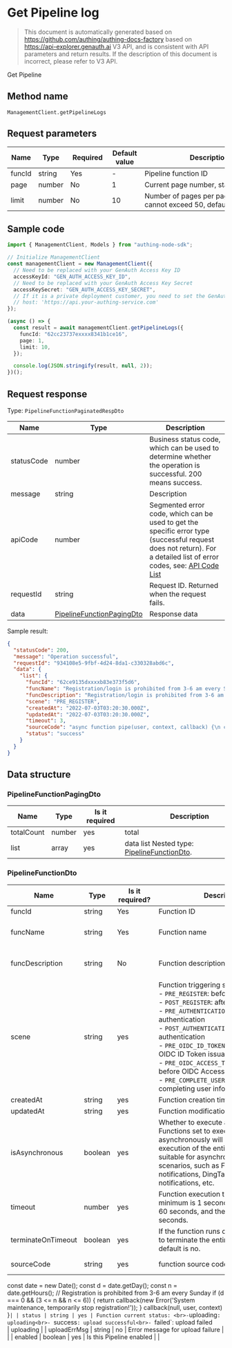 # Get Pipeline log

<!--
Warning ⚠️:
Do not modify this document directly,
https://github.com/Authing/authing-docs-factory
Use this project to generate
-->

<LastUpdated />

> This document is automatically generated based on https://github.com/authing/authing-docs-factory based on https://api-explorer.genauth.ai V3 API, and is consistent with API parameters and return results. If the description of this document is incorrect, please refer to V3 API.

Get Pipeline

## Method name

`ManagementClient.getPipelineLogs`

## Request parameters

| Name   | Type   | <div style="width:80px">Required</div> | <div style="width:60px">Default value</div> | <div style="width:300px">Description</div>                        | <div style="width:200px">Sample value</div> |
| ------ | ------ | -------------------------------------- | ------------------------------------------- | ----------------------------------------------------------------- | ------------------------------------------- |
| funcId | string | Yes                                    | -                                           | Pipeline function ID                                              | `62cc23737exxxx8341b1ce16`                  |
| page   | number | No                                     | 1                                           | Current page number, starting from 1                              | `1`                                         |
| limit  | number | No                                     | 10                                          | Number of pages per page, maximum cannot exceed 50, default is 10 | `10`                                        |

## Sample code

```ts
import { ManagementClient, Models } from "authing-node-sdk";

// Initialize ManagementClient
const managementClient = new ManagementClient({
  // Need to be replaced with your GenAuth Access Key ID
  accessKeyId: "GEN_AUTH_ACCESS_KEY_ID",
  // Need to be replaced with your GenAuth Access Key Secret
  accessKeySecret: "GEN_AUTH_ACCESS_KEY_SECRET",
  // If it is a private deployment customer, you need to set the GenAuth service domain name
  // host: 'https://api.your-authing-service.com'
});

(async () => {
  const result = await managementClient.getPipelineLogs({
    funcId: "62cc23737exxxx8341b1ce16",
    page: 1,
    limit: 10,
  });

  console.log(JSON.stringify(result, null, 2));
})();
```

## Request response

Type: `PipelineFunctionPaginatedRespDto`

| Name       | Type                                                               | Description                                                                                                                                                                                                                                                                                                                                  |
| ---------- | ------------------------------------------------------------------ | -------------------------------------------------------------------------------------------------------------------------------------------------------------------------------------------------------------------------------------------------------------------------------------------------------------------------------------------- |
| statusCode | number                                                             | Business status code, which can be used to determine whether the operation is successful. 200 means success.                                                                                                                                                                                                                                 |
| message    | string                                                             | Description                                                                                                                                                                                                                                                                                                                                  |
| apiCode    | number                                                             | Segmented error code, which can be used to get the specific error type (successful request does not return). For a detailed list of error codes, see: [API Code List](https://api-explorer.genauth.ai/?tag=group/%E5%BC%80%E5%8F%91%E5%87%86%E5%A4%87#tag/%E5%BC%80%E5%8F%91%E5%87%86%E5%A4%87/%E9%94%99%E8%AF%AF%E5%A4%84%E7%90%86/apiCode) |
| requestId  | string                                                             | Request ID. Returned when the request fails.                                                                                                                                                                                                                                                                                                 |
| data       | <a href="#PipelineFunctionPagingDto">PipelineFunctionPagingDto</a> | Response data                                                                                                                                                                                                                                                                                                                                |

Sample result:

```json
{
  "statusCode": 200,
  "message": "Operation successful",
  "requestId": "934108e5-9fbf-4d24-8da1-c330328abd6c",
  "data": {
    "list": {
      "funcId": "62ce9135dxxxxb83e373f5d6",
      "funcName": "Registration/login is prohibited from 3-6 am every Sunday for system maintenance",
      "funcDescription": "Registration/login is prohibited from 3-6 am every Sunday for system maintenance.",
      "scene": "PRE_REGISTER",
      "createdAt": "2022-07-03T03:20:30.000Z",
      "updatedAt": "2022-07-03T03:20:30.000Z",
      "timeout": 3,
      "sourceCode": "async function pipe(user, context, callback) {\n const date = new Date();\n const d = date.getDay();\n const n = date.getHours();\n // Registration is prohibited from 3-6 am every Sunday\n if (d === 0 && (3 <= n && n <= 6)) {\n return callback(new Error('System maintenance, registration is temporarily suspended!'));\n }\n callback(null, user, context)\n}",
      "status": "success"
    }
  }
}
```

## Data structure

### <a id="PipelineFunctionPagingDto"></a> PipelineFunctionPagingDto

| Name       | Type   | <div style="width:80px">Is it required</div> | <div style="width:300px">Description</div>                                     | <div style="width:200px">Sample value</div> |
| ---------- | ------ | -------------------------------------------- | ------------------------------------------------------------------------------ | ------------------------------------------- |
| totalCount | number | yes                                          | total                                                                          |                                             |
| list       | array  | yes                                          | data list Nested type: <a href="#PipelineFunctionDto">PipelineFunctionDto</a>. |                                             |

### <a id="PipelineFunctionDto"></a> PipelineFunctionDto

| Name               | Type    | <div style="width:80px">Is it required?</div> | <div style="width:300px">Description</div>                                                                                                                                                                                                                                                                                                                                                                                    | <div style="width:200px">Sample value</div>                                                  |
| ------------------ | ------- | --------------------------------------------- | ----------------------------------------------------------------------------------------------------------------------------------------------------------------------------------------------------------------------------------------------------------------------------------------------------------------------------------------------------------------------------------------------------------------------------- | -------------------------------------------------------------------------------------------- |
| funcId             | string  | Yes                                           | Function ID                                                                                                                                                                                                                                                                                                                                                                                                                   | `62ce9135dxxxxb83e373f5d6`                                                                   |
| funcName           | string  | Yes                                           | Function name                                                                                                                                                                                                                                                                                                                                                                                                                 | `Registration/login is prohibited during system maintenance from 3 to 6 a.m. every Sunday`   |
| funcDescription    | string  | No                                            | Function description                                                                                                                                                                                                                                                                                                                                                                                                          | `Registration/login is prohibited during system maintenance from 3 to 6 a.m. every Sunday` ` |
| scene              | string  | yes                                           | Function triggering scenario:<br>- `PRE_REGISTER`: before registration<br>- `POST_REGISTER`: after registration<br>- `PRE_AUTHENTICATION`: before authentication<br>- `POST_AUTHENTICATION`: after authentication<br>- `PRE_OIDC_ID_TOKEN_ISSUED`: before OIDC ID Token issuance<br>- `PRE_OIDC_ACCESS_TOKEN_ISSUED`: before OIDC Access Token issuance<br>- `PRE_COMPLETE_USER_INFO`: before completing user information<br> | PRE_REGISTER                                                                                 |
| createdAt          | string  | yes                                           | Function creation time                                                                                                                                                                                                                                                                                                                                                                                                        | `2022-07-03T03:20:30.000Z`                                                                   |
| updatedAt          | string  | yes                                           | Function modification time                                                                                                                                                                                                                                                                                                                                                                                                    | `2022-07-03T03:20:30.000Z`                                                                   |
| isAsynchronous     | boolean | yes                                           | Whether to execute asynchronously. Functions set to execute asynchronously will not block the execution of the entire process, and are suitable for asynchronous notification scenarios, such as Feishu group notifications, DingTalk group notifications, etc.                                                                                                                                                               |                                                                                              |
| timeout            | number  | yes                                           | Function execution timeout, the minimum is 1 second, the maximum is 60 seconds, and the default is 3 seconds.                                                                                                                                                                                                                                                                                                                 | `3`                                                                                          |
| terminateOnTimeout | boolean | yes                                           | If the function runs out of time, whether to terminate the entire process. The default is no.                                                                                                                                                                                                                                                                                                                                 |                                                                                              |
| sourceCode         | string  | yes                                           | function source code                                                                                                                                                                                                                                                                                                                                                                                                          | `async function pipe(user, context, callback) {                                              |

const date = new Date();
const d = date.getDay();
const n = date.getHours();
// Registration is prohibited from 3-6 am every Sunday
if (d === 0 && (3 <= n && n <= 6)) {
return callback(new Error('System maintenance, temporarily stop registration!'));
}
callback(null, user, context)
}`| | status | string | yes | Function current status: <br>-`uploading`: uploading<br>- `success`: upload successful<br>- `failed`: upload failed <br> | uploading |
| uploadErrMsg | string | no | Error message for upload failure | |
| enabled | boolean | yes | Is this Pipeline enabled | |
